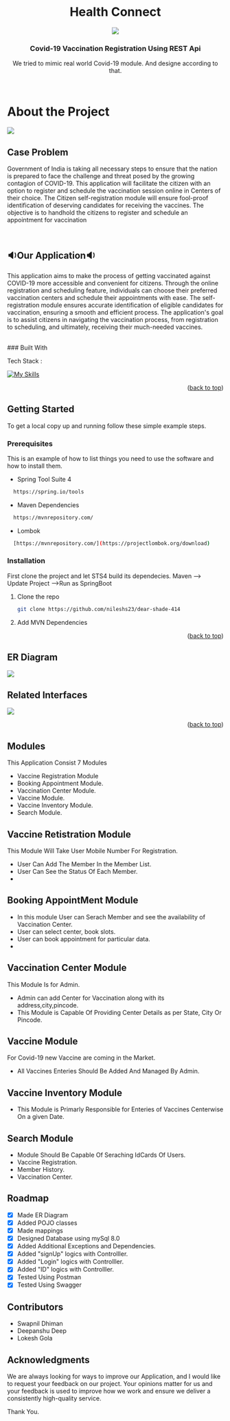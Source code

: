 <a name="readme-top"></a> 


  <h1 align="center">Health Connect</h1>
<div  align="center" ><img src = "https://user-images.githubusercontent.com/58816804/236993158-8f2d8b7f-d0cc-4424-98eb-6cab0106c983.jpg"/></div>


  <h3 align="center">Covid-19 Vaccination Registration Using REST Api</h3>
<p align="center">We tried to mimic real world Covid-19 module. And designe according to that.</p>

</br>
<h1>About the Project</h1>
<img src = "https://user-images.githubusercontent.com/58816804/237005313-b1c19c5a-eacf-4d8f-ad42-4d2f37be0e12.jpg"/>

<h2>Case Problem</h2>
<p>Government of India is taking all necessary steps to ensure that the nation is prepared to face the challenge and threat posed by the growing contagion of COVID-19.
This application will facilitate the citizen with an option to register and schedule the vaccination session online in Centers of their choice. The Citizen self-registration module will ensure fool-proof identification of deserving candidates for receiving the vaccines.
The objective is to handhold the citizens to register and schedule an appointment for vaccination 
</p>


<br/>

<h2>🔉Our Application🔉</h2>
<p>
  This application aims to make the process of getting vaccinated against COVID-19 more accessible and convenient for citizens. Through the online registration and scheduling feature, individuals can choose their preferred vaccination centers and schedule their appointments with ease. The self-registration module ensures accurate identification of eligible candidates for vaccination, ensuring a smooth and efficient process. The application's goal is to assist citizens in navigating the vaccination process, from registration to scheduling, and ultimately, receiving their much-needed vaccines.
</p>

<br/>
### Built With

Tech Stack :

[![My Skills](https://skillicons.dev/icons?i=java,spring,maven,mysql,github,postman,hibernate,html,vscode&theme=light)](https://skillicons.dev)
<p align="right">(<a href="#readme-top">back to top</a>)</p>


<!-- GETTING STARTED -->
## Getting Started

To get a local copy up and running follow these simple example steps.

### Prerequisites

This is an example of how to list things you need to use the software and how to install them.
  
  * Spring Tool Suite 4

 ```sh
   https://spring.io/tools
   ```
  
   * Maven Dependencies

 ```sh
   https://mvnrepository.com/
   ```
   
   * Lombok

 ```sh
   [https://mvnrepository.com/](https://projectlombok.org/download)
   ```

### Installation

First clone the project and let STS4 build its dependecies. Maven --> Update Project -->Run as SpringBoot

1. Clone the repo
   ```sh
   git clone https://github.com/nileshs23/dear-shade-414
   ```
2. Add MVN Dependencies

<p align="right">(<a href="#readme-top">back to top</a>)</p>

<h2>ER Diagram</h2>
<img src = "https://user-images.githubusercontent.com/58816804/237027318-c2b00d15-c863-42ff-8cba-a2d5cd588c5a.png"/>

<h2>Related Interfaces</h2>
<img  src ="https://user-images.githubusercontent.com/58816804/237030373-09c1e1b7-9e9e-4b79-9481-150c7c35f518.jpeg"/>

<p align="right">(<a href="#readme-top">back to top</a>)</p>

<!-- USAGE EXAMPLES -->
## Modules
This Application Consist 7 Modules

- Vaccine Registration Module
- Booking Appointment Module.
- Vaccination Center Module.
- Vaccine Module.
- Vaccine Inventory Module.
- Search Module.

## Vaccine Retistration Module
This Module Will Take User Mobile Number For Registration.

- User Can Add The Member In the Member List.
- User Can See the Status Of Each Member.
- 
## Booking AppointMent Module
- In this module User can Serach Member and see the availability of Vaccination Center.
- User can select center, book slots.
- User can book appointment for particular data.
- 
## Vaccination Center Module
 This Module Is for Admin.

- Admin can add Center for Vaccination along with its address,city,pincode.
- This Module is Capable Of Providing Center Details as per State, City Or Pincode.
 
## Vaccine Module
For Covid-19 new Vaccine are coming in the Market.
- All Vaccines Enteries Should Be Added And Managed By Admin.

## Vaccine Inventory Module
- This Module is Primarly Responsible for Enteries of Vaccines Centerwise On a given Date.

## Search Module
- Module Should Be Capable Of Seraching IdCards Of Users.
- Vaccine Registration.
- Member History.
- Vaccination Center.


## Roadmap
 - [x] Made ER Diagram
 - [x] Added POJO classes
 - [x] Made mappings
 - [x] Designed Database using mySql 8.0
 - [x] Added Additional Exceptions and Dependencies.
 - [x] Added "signUp" logics with Controlller.
 - [x] Added "Login" logics with Controlller.
 - [x] Added "ID" logics with Controlller.
 - [x] Tested Using Postman
 - [x] Tested Using Swagger
 
 ## Contributors
 - Swapnil Dhiman
 - Deepanshu Deep
 - Lokesh Gola
 
## Acknowledgments
We are always looking for ways to improve our Application, and I would like to request your feedback on our project. Your opinions matter for us and your feedback is used to improve how we work and ensure we deliver a consistently high-quality service.

Thank You.


 
